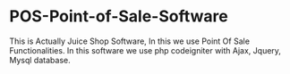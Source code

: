 # POS-Point-of-Sale-Software

This is Actually Juice Shop Software, In this we use Point Of Sale Functionalities.
In this software we use php codeigniter with Ajax, Jquery, Mysql database.


